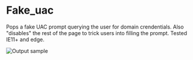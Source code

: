 # Fake_uac

Pops a fake UAC prompt querying the user for domain crendentials. Also "disables" the rest of the page to trick users into filling the prompt. Tested IE11+ and edge.

![Output sample](https://github.com/ldionmarcil/beef-modules/blob/master/fake_uac/fake_uac_demo.gif)
